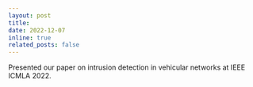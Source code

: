 ```yaml
---
layout: post
title: 
date: 2022-12-07
inline: true
related_posts: false
---
```


Presented our paper on intrusion detection in vehicular networks at IEEE ICMLA 2022.
